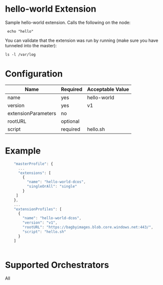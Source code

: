 # hello-world Extension

Sample hello-world extension.  Calls the following on the node:

```
 echo "hello"
```

You can validate that the extension was run by running (make sure you have tunneled into the master):
```
ls -l /var/log
```

# Configuration
|Name|Required|Acceptable Value|
|---|---|---|
|name|yes|hello-world|
|version|yes|v1|
|extensionParameters|no||
|rootURL|optional||
|script|required|hello.sh|

# Example
``` javascript
    "masterProfile": {
      ...
      "extensions": [
        { 
          "name": "hello-world-dcos", 
          "singleOrAll": "single"
        }
     ]
    },
    ...
    "extensionProfiles": [
      { 
        "name": "hello-world-dcos", 
        "version": "v1", 
        "rootURL": "https://bagbyimages.blob.core.windows.net:443/",
        "script": "hello.sh" 
      }
    ]
    

```

# Supported Orchestrators
All